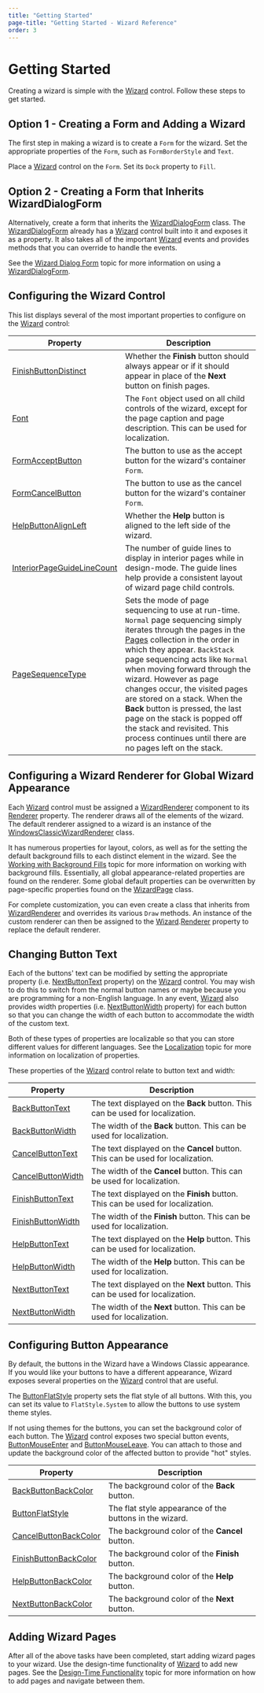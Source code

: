 ```yaml
---
title: "Getting Started"
page-title: "Getting Started - Wizard Reference"
order: 3
---
```

# Getting Started

Creating a wizard is simple with the [Wizard](xref:ActiproSoftware.UI.WinForms.Controls.Wizard.Wizard) control.  Follow these steps to get started.

## Option 1 - Creating a Form and Adding a Wizard

The first step in making a wizard is to create a `Form` for the wizard.  Set the appropriate properties of the `Form`, such as `FormBorderStyle` and `Text`.

Place a [Wizard](xref:ActiproSoftware.UI.WinForms.Controls.Wizard.Wizard) control on the `Form`.  Set its `Dock` property to `Fill`.

## Option 2 - Creating a Form that Inherits WizardDialogForm

Alternatively, create a form that inherits the [WizardDialogForm](xref:ActiproSoftware.UI.WinForms.Controls.Wizard.WizardDialogForm) class.  The [WizardDialogForm](xref:ActiproSoftware.UI.WinForms.Controls.Wizard.WizardDialogForm) already has a [Wizard](xref:ActiproSoftware.UI.WinForms.Controls.Wizard.Wizard) control built into it and exposes it as a property.  It also takes all of the important [Wizard](xref:ActiproSoftware.UI.WinForms.Controls.Wizard.Wizard) events and provides methods that you can override to handle the events.

See the [Wizard Dialog Form](wizard-dialog-form.md) topic for more information on using a [WizardDialogForm](xref:ActiproSoftware.UI.WinForms.Controls.Wizard.WizardDialogForm).

## Configuring the Wizard Control

This list displays several of the most important properties to configure on the [Wizard](xref:ActiproSoftware.UI.WinForms.Controls.Wizard.Wizard) control:

| Property | Description |
|-----|-----|
| [FinishButtonDistinct](xref:ActiproSoftware.UI.WinForms.Controls.Wizard.Wizard.FinishButtonDistinct) | Whether the **Finish** button should always appear or if it should appear in place of the **Next** button on finish pages. |
| [Font](xref:ActiproSoftware.UI.WinForms.Controls.Wizard.Wizard.Font) | The `Font` object used on all child controls of the wizard, except for the page caption and page description.  This can be used for localization. |
| [FormAcceptButton](xref:ActiproSoftware.UI.WinForms.Controls.Wizard.Wizard.FormAcceptButton) | The button to use as the accept button for the wizard's container `Form`. |
| [FormCancelButton](xref:ActiproSoftware.UI.WinForms.Controls.Wizard.Wizard.FormCancelButton) | The button to use as the cancel button for the wizard's container `Form`. |
| [HelpButtonAlignLeft](xref:ActiproSoftware.UI.WinForms.Controls.Wizard.Wizard.HelpButtonAlignLeft) | Whether the **Help** button is aligned to the left side of the wizard. |
| [InteriorPageGuideLineCount](xref:ActiproSoftware.UI.WinForms.Controls.Wizard.Wizard.InteriorPageGuideLineCount) | The number of guide lines to display in interior pages while in design-mode.  The guide lines help provide a consistent layout of wizard page child controls. |
| [PageSequenceType](xref:ActiproSoftware.UI.WinForms.Controls.Wizard.Wizard.PageSequenceType) | Sets the mode of page sequencing to use at run-time. `Normal` page sequencing simply iterates through the pages in the [Pages](xref:ActiproSoftware.UI.WinForms.Controls.Wizard.Wizard.Pages) collection in the order in which they appear. `BackStack` page sequencing acts like `Normal` when moving forward through the wizard.  However as page changes occur, the visited pages are stored on a stack.  When the **Back** button is pressed, the last page on the stack is popped off the stack and revisited.  This process continues until there are no pages left on the stack. |

## Configuring a Wizard Renderer for Global Wizard Appearance

Each [Wizard](xref:ActiproSoftware.UI.WinForms.Controls.Wizard.Wizard) control must be assigned a [WizardRenderer](xref:ActiproSoftware.UI.WinForms.Controls.Wizard.WizardRenderer) component to its [Renderer](xref:ActiproSoftware.UI.WinForms.Controls.Wizard.Wizard.Renderer) property.  The renderer draws all of the elements of the wizard.  The default renderer assigned to a wizard is an instance of the [WindowsClassicWizardRenderer](xref:ActiproSoftware.UI.WinForms.Controls.Wizard.WindowsClassicWizardRenderer) class.

It has numerous properties for layout, colors, as well as for the setting the default background fills to each distinct element in the wizard.  See the [Working with Background Fills](working-with-background-fills.md) topic for more information on working with background fills.  Essentially, all global appearance-related properties are found on the renderer.  Some global default properties can be overwritten by page-specific properties found on the [WizardPage](xref:ActiproSoftware.UI.WinForms.Controls.Wizard.WizardPage) class.

For complete customization, you can even create a class that inherits from [WizardRenderer](xref:ActiproSoftware.UI.WinForms.Controls.Wizard.WizardRenderer) and overrides its various `Draw` methods. An instance of the custom renderer can then be assigned to the [Wizard](xref:ActiproSoftware.UI.WinForms.Controls.Wizard.Wizard).[Renderer](xref:ActiproSoftware.UI.WinForms.Controls.Wizard.Wizard.Renderer) property to replace the default renderer.

## Changing Button Text

Each of the buttons' text can be modified by setting the appropriate property (i.e. [NextButtonText](xref:ActiproSoftware.UI.WinForms.Controls.Wizard.Wizard.NextButtonText) property) on the [Wizard](xref:ActiproSoftware.UI.WinForms.Controls.Wizard.Wizard) control.  You may wish to do this to switch from the normal button names or maybe because you are programming for a non-English language.  In any event, [Wizard](xref:ActiproSoftware.UI.WinForms.Controls.Wizard.Wizard) also provides width properties (i.e. [NextButtonWidth](xref:ActiproSoftware.UI.WinForms.Controls.Wizard.Wizard.NextButtonWidth) property) for each button so that you can change the width of each button to accommodate the width of the custom text.

Both of these types of properties are localizable so that you can store different values for different languages.  See the [Localization](localization.md) topic for more information on localization of properties.

These properties of the [Wizard](xref:ActiproSoftware.UI.WinForms.Controls.Wizard.Wizard) control relate to button text and width:

| Property | Description |
|-----|-----|
| [BackButtonText](xref:ActiproSoftware.UI.WinForms.Controls.Wizard.Wizard.BackButtonText) | The text displayed on the **Back** button. This can be used for localization. |
| [BackButtonWidth](xref:ActiproSoftware.UI.WinForms.Controls.Wizard.Wizard.BackButtonWidth) | The width of the **Back** button. This can be used for localization. |
| [CancelButtonText](xref:ActiproSoftware.UI.WinForms.Controls.Wizard.Wizard.CancelButtonText) | The text displayed on the **Cancel** button. This can be used for localization. |
| [CancelButtonWidth](xref:ActiproSoftware.UI.WinForms.Controls.Wizard.Wizard.CancelButtonWidth) | The width of the **Cancel** button. This can be used for localization. |
| [FinishButtonText](xref:ActiproSoftware.UI.WinForms.Controls.Wizard.Wizard.FinishButtonText) | The text displayed on the **Finish** button. This can be used for localization. |
| [FinishButtonWidth](xref:ActiproSoftware.UI.WinForms.Controls.Wizard.Wizard.FinishButtonWidth) | The width of the **Finish** button. This can be used for localization. |
| [HelpButtonText](xref:ActiproSoftware.UI.WinForms.Controls.Wizard.Wizard.HelpButtonText) | The text displayed on the **Help** button. This can be used for localization. |
| [HelpButtonWidth](xref:ActiproSoftware.UI.WinForms.Controls.Wizard.Wizard.HelpButtonWidth) | The width of the **Help** button. This can be used for localization. |
| [NextButtonText](xref:ActiproSoftware.UI.WinForms.Controls.Wizard.Wizard.NextButtonText) | The text displayed on the **Next** button. This can be used for localization. |
| [NextButtonWidth](xref:ActiproSoftware.UI.WinForms.Controls.Wizard.Wizard.NextButtonWidth) | The width of the **Next** button. This can be used for localization. |

## Configuring Button Appearance

By default, the buttons in the Wizard have a Windows Classic appearance.  If you would like your buttons to have a different appearance, Wizard exposes several properties on the [Wizard](xref:ActiproSoftware.UI.WinForms.Controls.Wizard.Wizard) control that are useful.

The [ButtonFlatStyle](xref:ActiproSoftware.UI.WinForms.Controls.Wizard.Wizard.ButtonFlatStyle) property sets the flat style of all buttons.  With this, you can set its value to `FlatStyle.System` to allow the buttons to use system theme styles.

If not using themes for the buttons, you can set the background color of each button.  The [Wizard](xref:ActiproSoftware.UI.WinForms.Controls.Wizard.Wizard) control exposes two special button events, [ButtonMouseEnter](xref:ActiproSoftware.UI.WinForms.Controls.Wizard.Wizard.ButtonMouseEnter) and [ButtonMouseLeave](xref:ActiproSoftware.UI.WinForms.Controls.Wizard.Wizard.ButtonMouseLeave).  You can attach to those and update the background color of the affected button to provide "hot" styles.

| Property | Description |
|-----|-----|
| [BackButtonBackColor](xref:ActiproSoftware.UI.WinForms.Controls.Wizard.Wizard.BackButtonBackColor) | The background color of the **Back** button. |
| [ButtonFlatStyle](xref:ActiproSoftware.UI.WinForms.Controls.Wizard.Wizard.ButtonFlatStyle) | The flat style appearance of the buttons in the wizard. |
| [CancelButtonBackColor](xref:ActiproSoftware.UI.WinForms.Controls.Wizard.Wizard.CancelButtonBackColor) | The background color of the **Cancel** button. |
| [FinishButtonBackColor](xref:ActiproSoftware.UI.WinForms.Controls.Wizard.Wizard.FinishButtonBackColor) | The background color of the **Finish** button. |
| [HelpButtonBackColor](xref:ActiproSoftware.UI.WinForms.Controls.Wizard.Wizard.HelpButtonBackColor) | The background color of the **Help** button. |
| [NextButtonBackColor](xref:ActiproSoftware.UI.WinForms.Controls.Wizard.Wizard.NextButtonBackColor) | The background color of the **Next** button. |

## Adding Wizard Pages

After all of the above tasks have been completed, start adding wizard pages to your wizard.  Use the design-time functionality of [Wizard](xref:ActiproSoftware.UI.WinForms.Controls.Wizard.Wizard) to add new pages.  See the [Design-Time Functionality](design-time-functionality.md) topic for more information on how to add pages and navigate between them.
